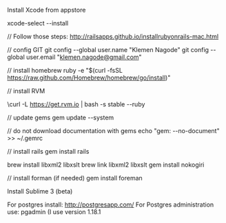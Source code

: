 Install Xcode from appstore

xcode-select --install

// Follow those steps: http://railsapps.github.io/installrubyonrails-mac.html

// config GIT
git config --global user.name "Klemen Nagode"
git config --global user.email "klemen.nagode@gmail.com"


// install homebrew
ruby -e "$(curl -fsSL https://raw.github.com/Homebrew/homebrew/go/install)"

// install RVM

\curl -L https://get.rvm.io | bash -s stable --ruby

// update gems
gem update --system

// do not download documentation with gems
echo "gem: --no-document" >> ~/.gemrc

// install rails 
gem install rails

brew install libxml2 libxslt
brew link libxml2 libxslt
gem install nokogiri

// install forman (if needed)
gem install foreman

Install Sublime 3 (beta)

For postgres install: http://postgresapp.com/
For Postgres administration use: pgadmin (I use version 1.18.1
